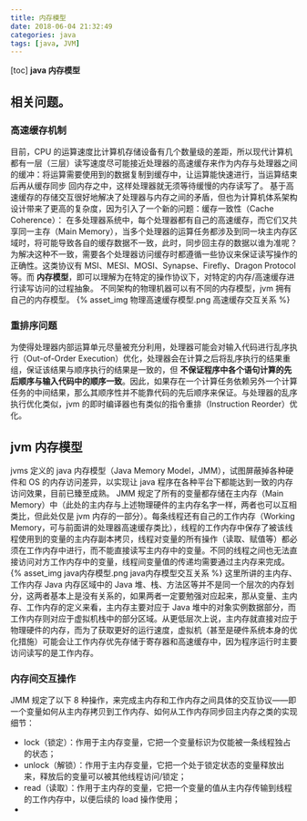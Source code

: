 ```yaml
---
title: 内存模型
date: 2018-06-04 21:32:49
categories: java
tags: [java, JVM]
---
```

[toc]
**java 内存模型**

## 相关问题。
### 高速缓存机制
目前，CPU 的运算速度比计算机存储设备有几个数量级的差距，所以现代计算机都有一层（三层）读写速度尽可能接近处理器的高速缓存来作为内存与处理器之间的缓冲：将运算需要使用到的数据复制到缓存中，让运算能快速进行，当运算结束后再从缓存同步
回内存之中，这样处理器就无须等待缓慢的内存读写了。
基于高速缓存的存储交互很好地解决了处理器与内存之间的矛盾，但也为计算机体系架构设计带来了更高的复杂度，因为引入了一个新的问题：缓存一致性（Cache Coherence）：
在多处理器系统中，每个处理器都有自己的高速缓存，而它们又共享同一主存（Main Memory），当多个处理器的运算任务都涉及到同一块主内存区域时，将可能导致各自的缓存数据不一致，此时，同步回主存的数据以谁为准呢？
为解决这种不一致，需要各个处理器访问缓存时都遵循一些协议来保证读写操作的正确性。这类协议有 MSI、MESI、MOSI、Synapse、Firefly、Dragon Protocol 等。而 **内存模型**，即可以理解为在特定的操作协议下，对特定的内存/高速缓存进行读写访问的过程抽象。
不同架构的物理机器可以有不同的内存模型，jvm 拥有自己的内存模型。
{% asset_img 物理高速缓存模型.png 高速缓存交互关系 %}

### 重排序问题
为使得处理器内部运算单元尽量被充分利用，处理器可能会对输入代码进行乱序执行（Out-of-Order Execution）优化，处理器会在计算之后将乱序执行的结果重组，保证该结果与顺序执行的结果是一致的，但 **不保证程序中各个语句计算的先后顺序与输入代码中的顺序一致**。因此，如果存在一个计算任务依赖另外一个计算任务的中间结果，那么其顺序性并不能靠代码的先后顺序来保证。与处理器的乱序执行优化类似，jvm 的即时编译器也有类似的指令重排（Instruction Reorder）优化。

## jvm 内存模型
jvms 定义的 java 内存模型（Java Memory Model，JMM），试图屏蔽掉各种硬件和 OS 的内存访问差异，以实现让 java 程序在各种平台下都能达到一致的内存访问效果，目前已臻至成熟。
JMM 规定了所有的变量都存储在主内存（Main Memory）中（此处的主内存与上述物理硬件的主内存名字一样，两者也可以互相类比，但此处仅是 jvm 内存的一部分）。每条线程还有自己的工作内存（Working Memory，可与前面讲的处理器高速缓存类比），线程的工作内存中保存了被该线程使用到的变量的主内存副本拷贝，线程对变量的所有操作（读取、赋值等）都必须在工作内存中进行，而不能直接读写主内存中的变量。不同的线程之间也无法直接访问对方工作内存中的变量，线程间变量值的传递均需要通过主内存来完成。
{% asset_img java内存模型.png java内存模型交互关系 %}
这里所讲的主内存、工作内存 Java 内存区域中的 Java 堆、栈、方法区等并不是同一个层次的内存划分，这两者基本上是没有关系的，如果两者一定要勉强对应起来，那从变量、主内存、工作内存的定义来看，主内存主要对应于 Java 堆中的对象实例数据部分，而工作内存则对应于虚拟机栈中的部分区域。从更低层次上说，主内存就直接对应于物理硬件的内存，而为了获取更好的运行速度，虚拟机（甚至是硬件系统本身的优化措施）可能会让工作内存优先存储于寄存器和高速缓存中，因为程序运行时主要访问读写的是工作内存。

### 内存间交互操作
JMM 规定了以下 8 种操作，来完成主内存和工作内存之间具体的交互协议——即一个变量如何从主内存拷贝到工作内存、如何从工作内存同步回主内存之类的实现细节：
* lock（锁定）：作用于主内存变量，它把一个变量标识为仅能被一条线程独占的状态；
* unlock（解锁）：作用于主内存变量，它把一个处于锁定状态的变量释放出来，释放后的变量可以被其他线程访问/锁定；
* read（读取）：作用于主内存的变量，它把一个变量的值从主内存传输到线程的工作内存中，以便后续的 load 操作使用；
* 